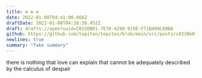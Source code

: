 ```yaml
---
title: ✼ ✼ ✼
date: 2022-01-08T04:41:00.666Z
draftDate: 2022-01-08T04:38:38.452Z
draft: drafts://open?uuid=C8330B01-7E78-4298-919E-F71B409C88BA
github: https://github.com/tepiton/tepiton/blob/main/src/posts/c8330b01-7e78-4298-919e-f71b409c88ba.md
newlines: true
summary: "fake summary"
---
```

there is nothing that
love can explain
that cannot be adequately described
by the calculus of despair
